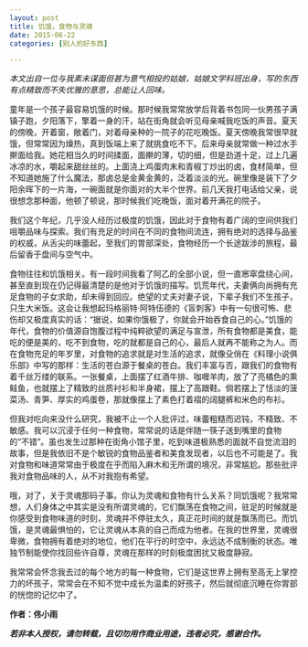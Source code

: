 ```yaml
---
layout: post
title: 饥饿，食物与灵魂
date: 2015-06-22
categories: [别人的好东西]

---
```


_本文出自一位与我素未谋面但甚为意气相投的姑娘，姑娘文学科班出身，写的东西有点精致而不失优雅的意思，总能让人回味。_

童年是一个孩子最容易饥饿的时候。那时候我常常放学后背着书包同一伙男孩子满镇子跑，夕阳落下，擎着一身的汗，站在街角就会听见母亲喊我吃饭的声音。夏天的傍晚，开着窗，敞着门，对着母亲种的一院子的花吃晚饭。夏天傍晚我常很早就饿，但常常因为燥热，真到饭端上来了就挑食吃不下。后来母亲就常做一种过水手擀面给我。她花相当久的时间揉面，面擀的薄，切的细，但是劲道十足，过上几遍冰凉的水，嚼起来甜丝丝的。上面浇上鸡蛋肉末和青椒丁炒出的卤，食材简单，但不知道她施了什么魔法，那卤总是金黄金黄的，泛着淡淡的光。碗里像是装下了夕阳余晖下的一片海，一碗面就是你面对的大半个世界。前几天我打电话给父亲，说很想念那种面，他顿了顿说，那时候我们吃晚饭，面对着开满花的院子。

我们这个年纪，几乎没人经历过极度的饥饿，因此对于食物有着广阔的空间供我们咀嚼品味与探索。我们有充足的时间在不同的食物间流连，拥有绝对的选择与品鉴的权威，从舌尖的味蕾起，至我们的胃部深处，食物经历一个长途跋涉的旅程，最后留香于盘间与空气中。

食物往往和饥饿相关。有一段时间我看了阿乙的全部小说，但一直窸窣盘绕心间，甚至直到现在仍记得最清楚的是他对于饥饿的描写。饥荒年代，夫妻俩向尚拥有充足食物的子女求助，却未得到回应。绝望的丈夫对妻子说，下辈子我们不生孩子，只生大米饭。这会让我想起玛格丽特·阿特伍德的《盲刺客》中有一句很可怖、悲伤却又极度真实的话：“据说，如果你饿极了，你就会开始吞食自己的心。”饥饿的年代，食物的价值源自饱腹过程中纯粹欲望的满足与宣泄，所有食物都是美食，能吃的便是美的，吃不到食物，吃的就都是自己的心，最后人就再不能称之为人。而在食物充足的年岁里，对食物的追求就是对生活的追求，就像殳俏在《料理小说俱乐部》中写的那样：生活的苍白源于餐桌的苍白。我们丰富与否，跟我们的食物有着千丝万缕的联系。一张餐桌，上面摆了红酒牛排、咖喱羊肉，放了了亮橘色的熏鲑鱼，也就摆上了精致的丝质衬衫和半身裙，摆上了高跟鞋。倘若摆上了恬淡的菠菜汤、青笋、厚实的鸡蛋卷，那就像摆上了素色打着褶的阔腿裤和米色的布衫。

但我对吃向来没什么研究，我被不止一个人批评过，味蕾粗糙而迟钝，不精致、不敏感。我可以沉浸于任何一种食物，常常说的话是伴随一筷子送到嘴里的食物的“不错”。虽也发生过那种在街角小馆子里，吃到味道极熟悉的面就不自觉流泪的故事，但是我依旧不是个敏锐的食物品鉴者和美食发现者，以后也不可能是了。我对食物和味道常常由于极度在乎而陷入麻木和无所谓的境况，非常尴尬。那些批评我对食物品味的人，从不对我抱有希望。

哦，对了，关于灵魂那码子事。你认为灵魂和食物有什么关系？同饥饿呢？我常常想，人们身体之中其实是没有所谓灵魂的，它们飘荡在食物之间，驻足的时候就是你感受到食物味道的时刻，灵魂并不停驻太久，真正花时间的就是飘荡而已。而饥饿，是灵魂最惧怕的，它让灵魂从本真的自己而成为他者。在我的世界里，灵魂很卑微，食物拥有着绝对的地位，他们在平行的时空中，永远达不成制衡的状态。唯独节制能使你找回些许自尊，灵魂在那样的时刻极度困扰又极度静寂。

我常常会怀念我去过的每个地方的每一种食物，它们是这世界上拥有至高无上掌控力的坏孩子，常常会在不知不觉中成长为温柔的好孩子，然后就彻底沉睡在你胃部的恍惚的记忆中了。


**作者：佟小雨**

**_若非本人授权，请勿转载，且切勿用作商业用途，违者必究，感谢合作。_**
